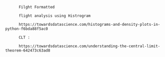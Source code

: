           Filght Formatted
          
          flight analysis using Histrogram
          
          https://towardsdatascience.com/histograms-and-density-plots-in-python-f6bda88f5ac0
          
          CLT :
          
          https://towardsdatascience.com/understanding-the-central-limit-theorem-642473c63ad8

